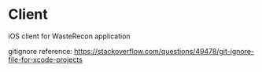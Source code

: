 # Client
iOS client for WasteRecon application

gitignore reference: https://stackoverflow.com/questions/49478/git-ignore-file-for-xcode-projects
